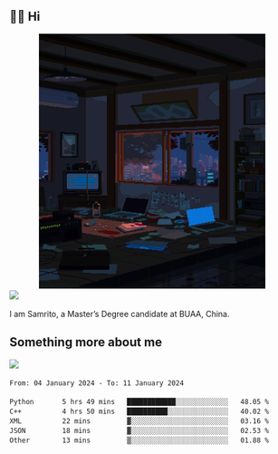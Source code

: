 ## 👋🏻 Hi

<div align="center">
<img alt="GIF" src="https://github.com/xiangsam/xiangsam/blob/271390e4ab50820a4594e3cb94b7ffaa6293de72/0_0EUAvTumWsRa2k6F.gif" width=400 height=450/>
</div>

<a href="https://github.com/xiangsam">
  <img src="https://komarev.com/ghpvc/?username=xiangsam&style=flat-square" />
</a>

I am Samrito, a Master’s Degree candidate at BUAA, China.


## Something more about me
<a href="https://github.com/xiangsam">
  <img src="https://github-readme-stats.vercel.app/api?username=xiangsam&show_icons=true&hide_border=true" />
</a>

<!--
<a href="https://github.com/xiangsam">
  <img src="https://github-readme-stats.vercel.app/api/top-langs/?username=xiangsam&layout=compact" />
</a>
-->

<!--START_SECTION:waka-->

```txt
From: 04 January 2024 - To: 11 January 2024

Python       5 hrs 49 mins   ████████████░░░░░░░░░░░░░   48.05 %
C++          4 hrs 50 mins   ██████████░░░░░░░░░░░░░░░   40.02 %
XML          22 mins         ▓░░░░░░░░░░░░░░░░░░░░░░░░   03.16 %
JSON         18 mins         ▓░░░░░░░░░░░░░░░░░░░░░░░░   02.53 %
Other        13 mins         ▒░░░░░░░░░░░░░░░░░░░░░░░░   01.88 %
```

<!--END_SECTION:waka-->

<!---
xiangsam/xiangsam is a ✨ special ✨ repository because its `README.md` (this file) appears on your GitHub profile.
You can click the Preview link to take a look at your changes.
--->
